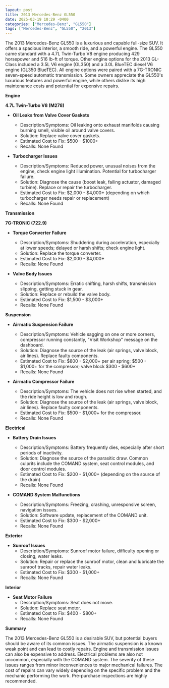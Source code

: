 ```yaml
---
layout: post
title: 2013 Mercedes-Benz GL550
date: 2025-03-19 10:29 -0400
categories: ["Mercedes-Benz", "GL550"]
tags: ["Mercedes-Benz", "GL550", "2013"]
---
```

The 2013 Mercedes-Benz GL550 is a luxurious and capable full-size SUV. It offers a spacious interior, a smooth ride, and a powerful engine. The GL550 came standard with a 4.7L Twin-Turbo V8 engine producing 429 horsepower and 516 lb-ft of torque. Other engine options for the 2013 GL-Class included a 3.5L V6 engine (GL350) and a 3.0L BlueTEC diesel V6 engine (GL350 BlueTEC). All engine options were paired with a 7G-TRONIC seven-speed automatic transmission. Some owners appreciate the GL550's luxurious features and powerful engine, while others dislike its high maintenance costs and potential for expensive repairs.

**Engine**

**4.7L Twin-Turbo V8 (M278)**

*   **Oil Leaks from Valve Cover Gaskets**
    *   Description/Symptoms: Oil leaking onto exhaust manifolds causing burning smell, visible oil around valve covers.
    *   Solution: Replace valve cover gaskets.
    *   Estimated Cost to Fix: $500 - $1000+
    *   Recalls: None Found

*   **Turbocharger Issues**
    *   Description/Symptoms: Reduced power, unusual noises from the engine, check engine light illumination. Potential for turbocharger failure.
    *   Solution: Diagnose the cause (boost leak, failing actuator, damaged turbine). Replace or repair the turbocharger.
    *   Estimated Cost to Fix: $2,000 - $4,000+ (depending on which turbocharger needs repair or replacement)
    *   Recalls: None Found

**Transmission**

**7G-TRONIC (722.9)**

*   **Torque Converter Failure**
    *   Description/Symptoms: Shuddering during acceleration, especially at lower speeds; delayed or harsh shifts; check engine light.
    *   Solution: Replace the torque converter.
    *   Estimated Cost to Fix: $2,000 - $4,000+
    *   Recalls: None Found

*   **Valve Body Issues**
    *   Description/Symptoms: Erratic shifting, harsh shifts, transmission slipping, getting stuck in gear.
    *   Solution: Replace or rebuild the valve body.
    *   Estimated Cost to Fix: $1,500 - $3,000+
    *   Recalls: None Found

**Suspension**

*   **Airmatic Suspension Failure**
    *   Description/Symptoms: Vehicle sagging on one or more corners, compressor running constantly, "Visit Workshop" message on the dashboard.
    *   Solution: Diagnose the source of the leak (air springs, valve block, air lines). Replace faulty components.
    *   Estimated Cost to Fix: $800 - $2,000+ per air spring; $500 - $1,000+ for the compressor; valve block $300 - $600+
    *   Recalls: None Found

*   **Airmatic Compressor Failure**
    *   Description/Symptoms: The vehicle does not rise when started, and the ride height is low and rough.
    *   Solution: Diagnose the source of the leak (air springs, valve block, air lines). Replace faulty components.
    *   Estimated Cost to Fix: $500 - $1,000+ for the compressor.
    *   Recalls: None Found

**Electrical**

*   **Battery Drain Issues**
    *   Description/Symptoms: Battery frequently dies, especially after short periods of inactivity.
    *   Solution: Diagnose the source of the parasitic draw. Common culprits include the COMAND system, seat control modules, and door control modules.
    *   Estimated Cost to Fix: $200 - $1,000+ (depending on the source of the drain)
    *   Recalls: None Found

*   **COMAND System Malfunctions**
    *   Description/Symptoms: Freezing, crashing, unresponsive screen, navigation issues.
    *   Solution: Software update, replacement of the COMAND unit.
    *   Estimated Cost to Fix: $300 - $2,000+
    *   Recalls: None Found

**Exterior**

*   **Sunroof Issues**
    *   Description/Symptoms: Sunroof motor failure, difficulty opening or closing, water leaks.
    *   Solution: Repair or replace the sunroof motor, clean and lubricate the sunroof tracks, repair water leaks.
    *   Estimated Cost to Fix: $300 - $1,000+
    *   Recalls: None Found

**Interior**

*   **Seat Motor Failure**
    * Description/Symptoms: Seat does not move.
    * Solution: Replace seat motor.
    * Estimated Cost to Fix: $400 - $800+
    * Recalls: None Found

**Summary**

The 2013 Mercedes-Benz GL550 is a desirable SUV, but potential buyers should be aware of its common issues. The airmatic suspension is a known weak point and can lead to costly repairs. Engine and transmission issues can also be expensive to address. Electrical problems are also not uncommon, especially with the COMAND system. The severity of these issues ranges from minor inconveniences to major mechanical failures. The cost of repairs can vary widely depending on the specific problem and the mechanic performing the work. Pre-purchase inspections are highly recommended.

